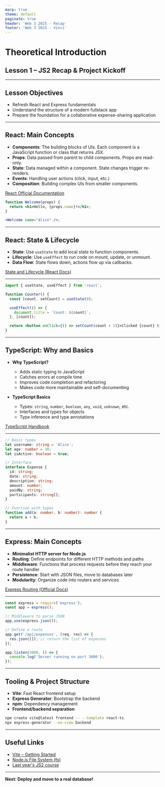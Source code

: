 ```yaml
---
marp: true
theme: default
paginate: true
header: 'Web 3 2025 - Recap'
footer: 'Web 3 2025 - Vinci'
---
```


# Theoretical Introduction

## Lesson 1 – JS2 Recap & Project Kickoff

---

## Lesson Objectives

- Refresh React and Express fundamentals
- Understand the structure of a modern fullstack app
- Prepare the foundation for a collaborative expense-sharing application

---

## React: Main Concepts

- **Components**: The building blocks of UIs. Each component is a JavaScript function or class that returns JSX.
- **Props**: Data passed from parent to child components. Props are read-only.
- **State**: Data managed within a component. State changes trigger re-renders.
- **Events**: Handling user actions (click, input, etc.)
- **Composition**: Building complex UIs from smaller components.

[React Official Documentation](https://react.dev/learn)

```jsx
function Welcome(props) {
  return <h1>Hello, {props.name}!</h1>;
}

<Welcome name="Alice" />;
```

---

## React: State & Lifecycle

- **State**: Use `useState` to add local state to function components.
- **Lifecycle**: Use `useEffect` to run code on mount, update, or unmount.
- **Data Flow**: State flows down, actions flow up via callbacks.

[State and Lifecycle (React Docs)](https://react.dev/learn/state-a-components-memory)

---

```jsx
import { useState, useEffect } from 'react';

function Counter() {
  const [count, setCount] = useState(0);

  useEffect(() => {
    document.title = `Count: ${count}`;
  }, [count]);

  return <button onClick={() => setCount(count + 1)}>Clicked {count} times</button>;
}
```

---

## TypeScript: Why and Basics

- **Why TypeScript?**

  - Adds static typing to JavaScript
  - Catches errors at compile time
  - Improves code completion and refactoring
  - Makes code more maintainable and self-documenting

- **TypeScript Basics**
  - Types: `string`, `number`, `boolean`, `any`, `void`, `unknown`, etc.
  - Interfaces and types for objects
  - Type inference and type annotations

[TypeScript Handbook](https://www.typescriptlang.org/docs/handbook/intro.html)

---

```typescript
// Basic types
let username: string = 'Alice';
let age: number = 30;
let isActive: boolean = true;

// Interface
interface Expense {
  id: string;
  date: string;
  description: string;
  amount: number;
  paidBy: string;
  participants: string[];
}

// Function with types
function add(a: number, b: number): number {
  return a + b;
}
```

---

## Express: Main Concepts

- **Minimalist HTTP server for Node.js**
- **Routing**: Define endpoints for different HTTP methods and paths
- **Middleware**: Functions that process requests before they reach your route handler
- **Persistence**: Start with JSON files, move to databases later
- **Modularity**: Organize code into routers and services

[Express Routing (Official Docs)](https://expressjs.com/en/starter/basic-routing.html)

---

```js
const express = require('express');
const app = express();

// Middleware to parse JSON
app.use(express.json());

// Define a route
app.get('/api/expenses', (req, res) => {
  res.json([]); // return the list of expenses
});

app.listen(3000, () => {
  console.log('Server running on port 3000');
});
```

---

## Tooling & Project Structure

- **Vite**: Fast React frontend setup
- **Express Generator**: Bootstrap the backend
- **npm**: Dependency management
- **Frontend/backend separation**

```bash
npm create vite@latest frontend -- --template react-ts
npx express-generator --no-view backend
```

---

## Useful Links

- [Vite – Getting Started](https://vitejs.dev/guide/)
- [Node.js File System (fs)](https://nodejs.org/api/fs.html)
- [Last year's JS2 course](https://e-vinci.github.io/js2)

---

**Next: Deploy and move to a real database!**
